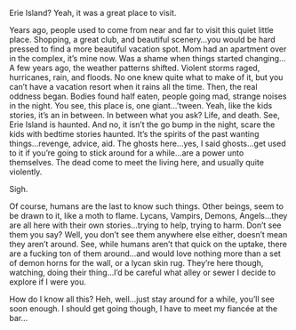 ﻿Erie Island? Yeah, it was a great place to visit.


Years ago, people used to come from near and far to visit this quiet little place. Shopping, a great club, and beautiful scenery…you would be hard pressed to find a more beautiful vacation spot. Mom had an apartment over in the complex, it’s mine now. Was a shame when things started changing…
A few years ago, the weather patterns shifted. Violent storms raged, hurricanes, rain, and floods. No one knew quite what to make of it, but you can’t have a vacation resort when it rains all the time. Then, the real oddness began. Bodies found half eaten, people going mad, strange noises in the night. You see, this place is, one giant…’tween. Yeah, like the kids stories, it’s an in between. In between what you ask?  Life, and death.
See, Erie Island is haunted. And no, it isn’t the go bump in the night, scare the kids with bedtime stories haunted. It’s the spirits of the past wanting things…revenge, advice, aid. The ghosts here…yes, I said ghosts…get used to it if you’re going to stick around for a while…are a power unto themselves. The dead come to meet the living here, and usually quite violently. 


Sigh.


Of course, humans are the last to know such things.
Other beings, seem to be drawn to it, like a moth to flame. Lycans, Vampirs, Demons, Angels…they are all here with their own stories…trying to help, trying to harm. Don’t see them you say? Well, you don’t see them anywhere else either, doesn’t mean they aren’t around.  See, while humans aren’t that quick on the uptake, there are a fucking ton of them around…and would love nothing more than a set of demon horns for the wall, or a lycan skin rug. They’re here though, watching, doing their thing…I’d be careful what alley or sewer I decide to explore if I were you.


How do I know all this? Heh, well…just stay around for a while, you’ll see soon enough.  I should get going though, I have to meet my fiancée at the bar…
